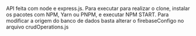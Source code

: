 API feita com node e express.js. Para executar para realizar o clone, instalar os pacotes com NPM, Yarn ou PNPM, e executar NPM START.
Para modificar a origem do banco de dados basta alterar o firebaseConfigo no arquivo crudOperations.js
